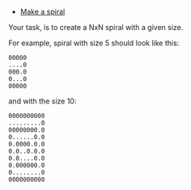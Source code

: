 
- [Make a spiral]((https://www.codewars.com/kata/534e01fbbb17187c7e0000c6/java))

Your task, is to create a NxN spiral with a given size.

For example, spiral with size 5 should look like this:
```
00000
....0
000.0
0...0
00000
```

and with the size 10:

```
0000000000
.........0
00000000.0
0......0.0
0.0000.0.0
0.0..0.0.0
0.0....0.0
0.000000.0
0........0
0000000000

```